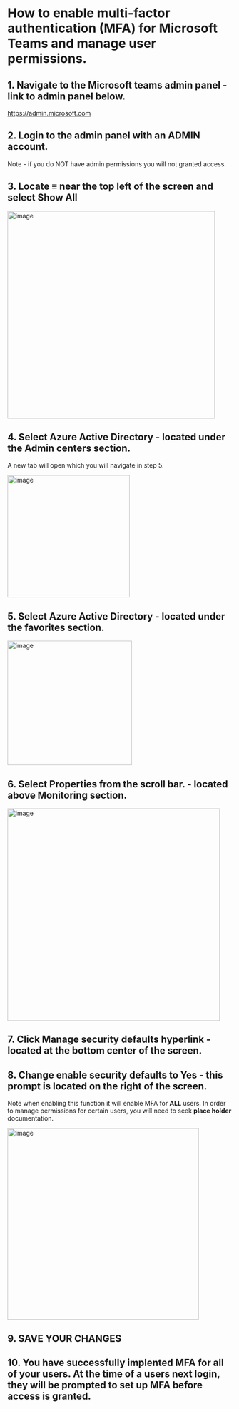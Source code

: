 # How to enable multi-factor authentication (MFA) for Microsoft Teams and manage user permissions.


## 1. Navigate to the Microsoft teams admin panel - link to admin panel below.
https://admin.microsoft.com

## 2. Login to the admin panel with an ADMIN account.
Note - if you do NOT have admin permissions you will not granted access.

## 3. Locate ≡ near the top left of the screen and select Show All

<img width="465" alt="image" src="https://user-images.githubusercontent.com/44510115/191438854-91fe9bb3-6b4f-42d6-8a82-a1960f851d9a.png">

## 4. Select Azure Active Directory - located under the __Admin centers__ section.
A new tab will open which you will navigate in step 5.

<img width="274" alt="image" src="https://user-images.githubusercontent.com/44510115/191440450-deb55830-ee91-4d00-8066-35d10aeb7c9a.png">

## 5. Select Azure Active Directory - located under the favorites section.

<img width="279" alt="image" src="https://user-images.githubusercontent.com/44510115/191441348-bfa19c81-a836-4273-a1bc-b0d836fabd72.png">

## 6. Select Properties from the scroll bar. - located above Monitoring section.

<img width="476" alt="image" src="https://user-images.githubusercontent.com/44510115/191442533-82b876b0-63cf-4704-a152-c6c8c43caa04.png">

## 7. Click Manage security defaults hyperlink - located at the bottom center of the screen. 

## 8. Change enable security defaults to Yes - this prompt is located on the right of the screen.
Note when enabling this function it will enable MFA for __ALL__ users. In order to manage permissions for certain users, you will need to seek __place holder__ documentation. 

<img width="429" alt="image" src="https://user-images.githubusercontent.com/44510115/191443619-671c1e7a-589f-4114-bdcb-830ced53abdd.png">

## 9. SAVE YOUR CHANGES

## 10. You have successfully implented MFA for all of your users. At the time of a users next login, they will be prompted to set up MFA before access is granted.
